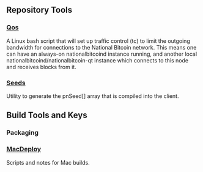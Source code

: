 Repository Tools
---------------------

### [Qos](/contrib/qos) ###

A Linux bash script that will set up traffic control (tc) to limit the outgoing bandwidth for connections to the National Bitcoin network. This means one can have an always-on nationalbitcoind instance running, and another local nationalbitcoind/nationalbitcoin-qt instance which connects to this node and receives blocks from it.

### [Seeds](/contrib/seeds) ###
Utility to generate the pnSeed[] array that is compiled into the client.

Build Tools and Keys
---------------------

### Packaging ###

### [MacDeploy](/contrib/macdeploy) ###
Scripts and notes for Mac builds.

